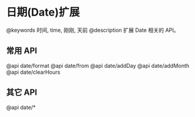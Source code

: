 ﻿日期(Date)扩展
========================================================
@keywords 时间, time, 刚刚, 天前
@description 扩展 Date 相关的 API。

常用 API
--------------------------------------------------------
@api date/format
@api date/from
@api date/addDay
@api date/addMonth
@api date/clearHours

其它 API
--------------------------------------------------------
@api date/*
